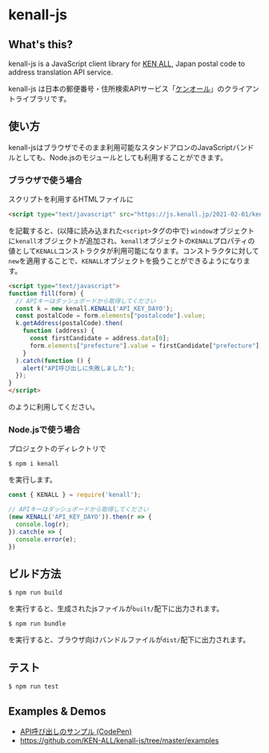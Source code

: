 # kenall-js

## What's this?

kenall-js is a JavaScript client library for [KEN ALL](https://kenall.jp/), Japan postal code to address translation API service.

kenall-js は日本の郵便番号・住所検索APIサービス「[ケンオール](https://kenall.jp/)」のクライアントライブラリです。

## 使い方

kenall-jsはブラウザでそのまま利用可能なスタンドアロンのJavaScriptバンドルとしても、Node.jsのモジュールとしても利用することができます。

### ブラウザで使う場合

スクリプトを利用するHTMLファイルに

```html
<script type="text/javascript" src="https://js.kenall.jp/2021-02-01/kenall.js"></script>
```

を記載すると、(以降に読み込まれた`<script>`タグの中で) `window`オブジェクトに`kenall`オブジェクトが追加され、`kenall`オブジェクトの`KENALL`プロパティの値として`KENALL`コンストラクタが利用可能になります。コンストラクタに対して`new`を適用することで、`KENALL`オブジェクトを扱うことができるようになります。

```html
<script type="text/javascript">
function fill(form) {
  // APIキーはダッシュボードから取得してください
  const k = new kenall.KENALL('API_KEY_DAYO');
  const postalCode = form.elements["postalcode"].value;
  k.getAddress(postalCode).then(
    function (address) {
      const firstCandidate = address.data[0];
      form.elements["prefecture"].value = firstCandidate["prefecture"];
    }
  ).catch(function () {
    alert("API呼び出しに失敗しました");
  });
}
</script>
```

のように利用してください。

### Node.jsで使う場合

プロジェクトのディレクトリで

```
$ npm i kenall
```

を実行します。

```javascript
const { KENALL } = require('kenall');

// APIキーはダッシュボードから取得してください
(new KENALL('API_KEY_DAYO')).then(r => {
  console.log(r);
}).catch(e => {
  console.error(e);
})
```

## ビルド方法

```
$ npm run build
```

を実行すると、生成されたjsファイルが`built/`配下に出力されます。

```
$ npm run bundle
```

を実行すると、ブラウザ向けバンドルファイルが`dist/`配下に出力されます。


## テスト

```
$ npm run test
```

## Examples & Demos

* [API呼び出しのサンプル (CodePen)](https://codepen.io/kenall/pen/NWbPYda)
* https://github.com/KEN-ALL/kenall-js/tree/master/examples
